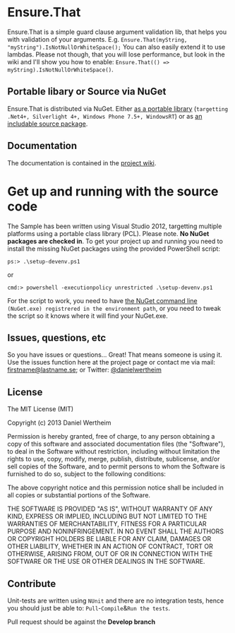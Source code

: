 # Ensure.That
Ensure.That is a simple guard clause argument validation lib, that helps you with validation of your arguments. E.g. `Ensure.That(myString, "myString").IsNotNullOrWhiteSpace();` You can also easily extend it to use lambdas. Please not though, that you will lose performance, but look in the wiki and I'll show you how to enable: `Ensure.That(() => myString).IsNotNullOrWhiteSpace()`.

## Portable libary or Source via NuGet #
Ensure.That is distributed via NuGet. Either [as a portable library](http://nuget.org/packages/ensure.that) (`targetting .Net4+, Silverlight 4+, Windows Phone 7.5+, WindowsRT`) or as [an includable source package](http://nuget.org/packages/ensure.that.source).

## Documentation ##
The documentation is contained in the [project wiki](https://github.com/danielwertheim/ensure.that/wiki).

# Get up and running with the source code #
The Sample has been written using Visual Studio 2012, targetting multiple platforms using a portable class library (PCL). Please note. **No NuGet packages are checked in**. To get your project up and running you need to install the missing NuGet packages using the provided PowerShell script:

    ps:> .\setup-devenv.ps1

or

    cmd:> powershell -executionpolicy unrestricted .\setup-devenv.ps1

For the script to work, you need to have [the NuGet command line](http://nuget.codeplex.com/releases) `(NuGet.exe) registrered in the environment path`, or you need to tweak the script so it knows where it will find your NuGet.exe.

## Issues, questions, etc ##
So you have issues or questions... Great! That means someone is using it. Use the issues function here at the project page or contact me via mail: firstname@lastname.se; or Twitter: [@danielwertheim](https://twitter.com/danielwertheim)

## License ##
The MIT License (MIT)

Copyright (c) 2013 Daniel Wertheim

Permission is hereby granted, free of charge, to any person obtaining a copy of this software and associated documentation files (the "Software"), to deal in the Software without restriction, including without limitation the rights to use, copy, modify, merge, publish, distribute, sublicense, and/or sell copies of the Software, and to permit persons to whom the Software is furnished to do so, subject to the following conditions:

The above copyright notice and this permission notice shall be included in all copies or substantial portions of the Software.

THE SOFTWARE IS PROVIDED "AS IS", WITHOUT WARRANTY OF ANY KIND, EXPRESS OR IMPLIED, INCLUDING BUT NOT LIMITED TO THE WARRANTIES OF MERCHANTABILITY, FITNESS FOR A PARTICULAR PURPOSE AND NONINFRINGEMENT. IN NO EVENT SHALL THE AUTHORS OR COPYRIGHT HOLDERS BE LIABLE FOR ANY CLAIM, DAMAGES OR OTHER LIABILITY, WHETHER IN AN ACTION OF CONTRACT, TORT OR OTHERWISE, ARISING FROM, OUT OF OR IN CONNECTION WITH THE SOFTWARE OR THE USE OR OTHER DEALINGS IN THE SOFTWARE.

## Contribute
Unit-tests are written using `NUnit` and there are no integration tests, hence you should just be able to: `Pull`-`Compile`&`Run the tests`.

Pull request should be against the **Develop branch**

